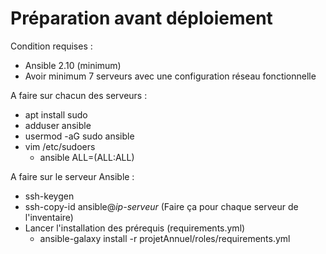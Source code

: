 # **Préparation avant déploiement**

Condition requises :
- Ansible 2.10 (minimum)
- Avoir minimum 7 serveurs avec une configuration réseau fonctionnelle 

A faire sur chacun des serveurs :
- apt install sudo
- adduser ansible
- usermod -aG sudo ansible
- vim /etc/sudoers
  - ansible    ALL=(ALL:ALL)
  
A faire sur le serveur Ansible :
- ssh-keygen
- ssh-copy-id ansible@*ip-serveur*         (Faire ça pour chaque serveur de l'inventaire)
- Lancer l'installation des prérequis (requirements.yml)
  - ansible-galaxy install -r projetAnnuel/roles/requirements.yml

